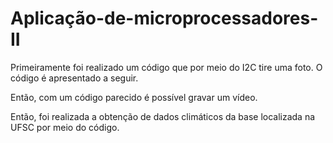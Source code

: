 # Aplicação-de-microprocessadores-II

Primeiramente foi realizado um código que por meio do I2C tire uma foto. O código é apresentado a seguir.

  
Então, com um código parecido é possível gravar um vídeo.


  
Então, foi realizada a obtenção de dados climáticos da base localizada na UFSC por meio do código.



